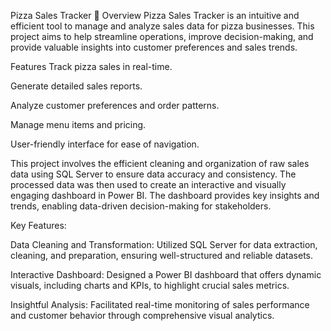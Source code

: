 Pizza Sales Tracker 🍕
Overview
Pizza Sales Tracker is an intuitive and efficient tool to manage and analyze sales data for pizza businesses. This project aims to help streamline operations, improve decision-making, and provide valuable insights into customer preferences and sales trends.

Features
Track pizza sales in real-time.

Generate detailed sales reports.

Analyze customer preferences and order patterns.

Manage menu items and pricing.

User-friendly interface for ease of navigation.

This project involves the efficient cleaning and organization of raw sales data using SQL Server to ensure data accuracy and consistency. The processed data was then used to create an interactive and visually engaging dashboard in Power BI. The dashboard provides key insights and trends, enabling data-driven decision-making for stakeholders.

Key Features:

Data Cleaning and Transformation: Utilized SQL Server for data extraction, cleaning, and preparation, ensuring well-structured and reliable datasets.

Interactive Dashboard: Designed a Power BI dashboard that offers dynamic visuals, including charts and KPIs, to highlight crucial sales metrics.

Insightful Analysis: Facilitated real-time monitoring of sales performance and customer behavior through comprehensive visual analytics.
